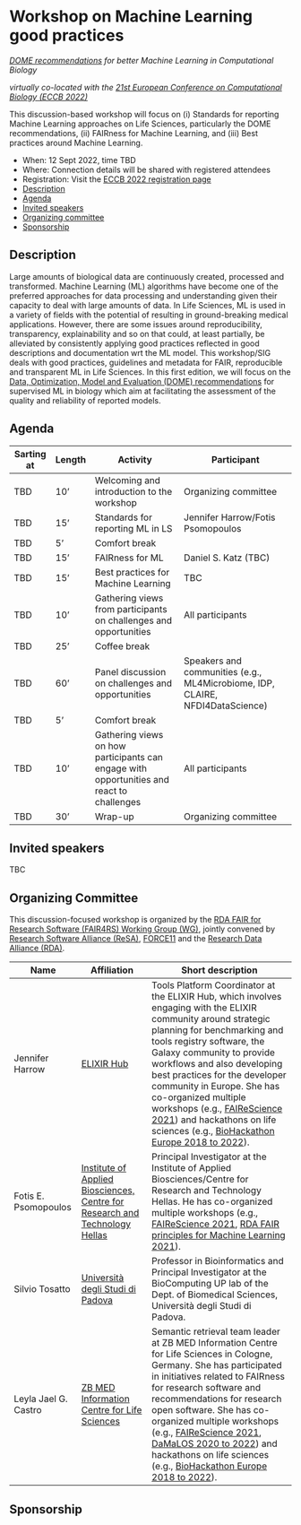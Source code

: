 # Workshop on Machine Learning good practices
_[DOME recommendations](https://dome-ml.org/) for better Machine Learning in Computational Biology_

_virtually co-located with the [21st European Conference on Computational Biology (ECCB 2022)](https://eccb2022.org/)_

This discussion-based workshop will focus on (i) Standards for reporting Machine Learning approaches on Life Sciences, particularly the DOME recommendations, (ii) FAIRness for Machine Learning, and (iii) Best practices around Machine Learning. 

* When: 12 Sept 2022, time TBD
* Where: Connection details will be shared with registered attendees
* Registration: Visit the [ECCB 2022 registration page](https://eccb2022.org/registration/)
* [Description](#description)
* [Agenda](#agenda)
* [Invited speakers](#invited-speakers)
* [Organizing committee](#organizing-committee)
* [Sponsorship](#sponsorship)


## Description

Large amounts of biological data are continuously created, processed and transformed. Machine Learning (ML) algorithms have become one of the preferred approaches for data processing and understanding given their capacity to deal with large amounts of data. In Life Sciences, ML is used in a variety of fields with the potential of resulting in ground-breaking medical applications. However, there are some issues around reproducibility, transparency, explainability and so on that could, at least partially, be alleviated by consistently applying good practices reflected in good descriptions and documentation wrt the ML model. This workshop/SIG deals with good practices, guidelines and metadata for FAIR, reproducible and transparent ML in Life Sciences. In this first edition, we will focus on the [Data, Optimization, Model and Evaluation (DOME) recommendations](https://www.nature.com/articles/s41592-021-01205-4) for supervised ML in biology which aim at facilitating the assessment of the quality and reliability of reported models.


## Agenda

| Sarting at | Length | Activity | Participant | 
| ---------- | ------ | -------- | ----------- |
| TBD | 10’ | Welcoming and introduction to the workshop | Organizing committee | 
| TBD | 15’ | Standards for reporting ML in LS | Jennifer Harrow/Fotis Psomopoulos | 
| TBD | 5’ | Comfort break | |
| TBD | 15’ | FAIRness for ML | Daniel S. Katz (TBC) |
| TBD | 15’ | Best practices for Machine Learning | TBC | 
| TBD | 10’ | Gathering views from participants on challenges and opportunities | All participants |
| TBD | 25’ | Coffee break | |
| TBD | 60’ | Panel discussion on challenges and opportunities | Speakers and communities (e.g., ML4Microbiome, IDP, CLAIRE, NFDI4DataScience) | 
| TBD | 5’ | Comfort break | |
| TBD | 10’ | Gathering views on how participants can engage with opportunities and react to challenges | All participants |
| TBD | 30’ | Wrap-up | Organizing committee | 


## Invited speakers

TBC


## Organizing Committee

This discussion-focused workshop is organized by the [RDA FAIR for Research Software (FAIR4RS) Working Group (WG)](https://www.rd-alliance.org/node/69317), jointly convened by [Research Software Alliance (ReSA)](https://www.researchsoft.org/taskforces/), [FORCE11](https://www.force11.org/group/fair-4-research-software-fair4rs-working-group) and the [Research Data Alliance (RDA)](https://www.rd-alliance.org/node/69317).

| Name | Affiliation | Short description |
| ---- | ----------- | ----------------- |
| Jennifer Harrow | [ELIXIR Hub](https://elixir-europe.org/about-us/who-we-are/hub) | Tools Platform Coordinator at the ELIXIR Hub, which involves engaging with the ELIXIR community around strategic planning for benchmarking and tools registry software, the Galaxy community to provide workflows and also developing best practices for the developer community in Europe. She has co-organized multiple workshops (e.g., [FAIReScience 2021](https://researchsoft.github.io/FAIReScience/)) and hackathons on life sciences (e.g., [BioHackathon Europe 2018 to 2022](https://biohackathon-europe.org/)). | 
| Fotis E. Psomopoulos | [Institute of Applied Biosciences, Centre for Research and Technology Hellas](https://www.inab.certh.gr/) | Principal Investigator at the Institute of Applied Biosciences/Centre for Research and Technology Hellas. He has co-organized multiple workshops (e.g., [FAIReScience 2021](https://researchsoft.github.io/FAIReScience/), [RDA FAIR principles for Machine Learning 2021](https://www.rd-alliance.org/steps-towards-defining-fair-principles-machine-learning-ml)). | 
| Silvio Tosatto | [Università degli Studi di Padova](https://www.unipd.it/) | Professor in Bioinformatics and Principal Investigator at the BioComputing UP lab of the Dept. of Biomedical Sciences, Università degli Studi di Padova. |
| Leyla Jael G. Castro | [ZB MED Information Centre for Life Sciences](https://www.zbmed.de/en/) | Semantic retrieval team leader at ZB MED Information Centre for Life Sciences in Cologne, Germany. She has participated in initiatives related to FAIRness for research software and recommendations for research open software. She has co-organized multiple workshops (e.g., [FAIReScience 2021](https://researchsoft.github.io/FAIReScience/), [DaMaLOS 2020 to 2022](https://zbmed.github.io/damalos/)) and hackathons on life sciences (e.g., [BioHackathon Europe 2018 to 2022](https://biohackathon-europe.org/)). |


## Sponsorship
